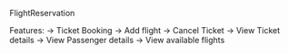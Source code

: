 FlightReservation

Features:
-> Ticket Booking
-> Add flight
-> Cancel Ticket
-> View Ticket details
-> View Passenger details
-> View available flights
